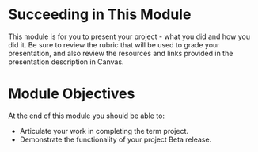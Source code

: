 # Succeeding in This Module

This module is for you to present your project - what you did and how you did
it. Be sure to review the rubric that will be used to grade your presentation,
and also review the resources and links provided in the presentation
description in Canvas.

# Module Objectives

At the end of this module you should be able to:

- Articulate your work in completing the term project.
- Demonstrate the functionality of your project Beta release.

